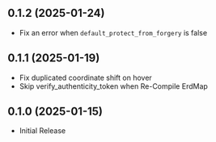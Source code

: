 ## 0.1.2 (2025-01-24)

- Fix an error when `default_protect_from_forgery` is false

## 0.1.1 (2025-01-19)

- Fix duplicated coordinate shift on hover
- Skip verify_authenticity_token when Re-Compile ErdMap

## 0.1.0 (2025-01-15)

- Initial Release
